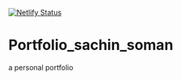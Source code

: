 [![Netlify Status](https://api.netlify.com/api/v1/badges/24cb60c1-3f8e-4233-9e8e-a3b8bb248518/deploy-status)](https://app.netlify.com/sites/sachinsoman/deploys)
# Portfolio_sachin_soman
a personal portfolio
